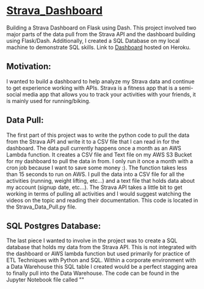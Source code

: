 # [Strava_Dashboard](https://strava-grant-culp-plotly.herokuapp.com/)
Building a Strava Dashboard on Flask using Dash. This project involved two major parts of the data pull from the Strava API and the dashboard building using Flask/Dash. Additionally, I created a SQL Database on my local machine to demonstrate SQL skills. Link to [Dashboard](https://strava-grant-culp-plotly.herokuapp.com/) hosted on Heroku.

## Motivation:
I wanted to build a dashboard to help analyze my Strava data and continue to get experience working with APIs. Strava is a fitness app that is a semi-social media app that allows you to track your activities with your friends, it is mainly used for running/biking.

## Data Pull:
The first part of this project was to write the python code to pull the data from the Strava API and write it to a CSV file that I can read in for the dashboard. The data pull currently happens once a month as an AWS Lambda function. It creates a CSV file and Text file on my AWS S3 Bucket for my dashboard to pull the data in from. I only run it once a month with a cron job because I want to save some money :). The function takes less than 15 seconds to run on AWS. I pull the data into a CSV file for all the activities (running, weight lifting, etc...) and a text file that holds data about my account (signup date, etc...). The Strava API takes a little bit to get working in terms of pulling all activities and I would suggest watching the videos on the topic and reading their documentation. This code is located in the Strava_Data_Pull.py file.

## SQL Postgres Database:
The last piece I wanted to involve in the project was to create a SQL database that holds my data from the Strava API. This is not integrated with the dashboard or AWS lambda function but used primarily for practice of ETL Techniques with Python and SQL. Within a corporate environment with a Data Warehouse this SQL table I created would be a perfect stagging area to finally pull into the Data Warehouse. The code can be found in the Jupyter Notebook file called ""
